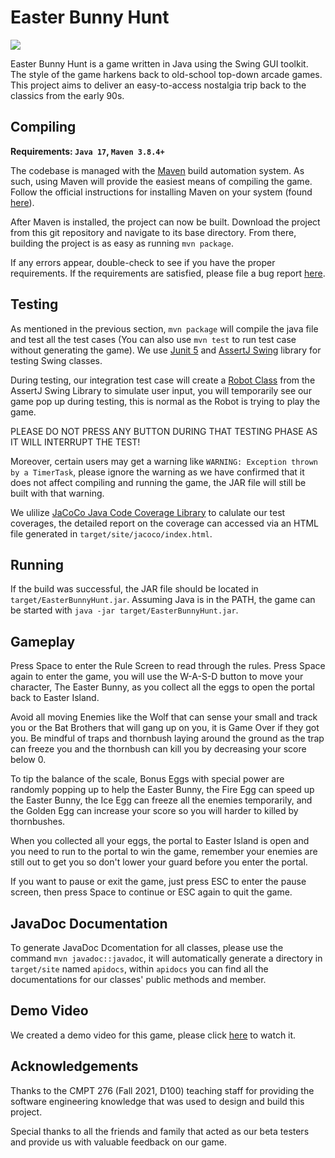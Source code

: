 Easter Bunny Hunt
=================

![](https://github.com/minhphat97/EasterBunnyHunt/Design/game_images/readme.gif)

Easter Bunny Hunt is a game written in Java using the Swing GUI toolkit.
The style of the game harkens back to old-school top-down arcade games.
This project aims to deliver an easy-to-access nostalgia trip back to the
classics from the early 90s.

Compiling
---------

**Requirements: `Java 17`, `Maven 3.8.4+`**

The codebase is managed with the [Maven][1] build automation system.
As such, using Maven will provide the easiest means of compiling the game.
Follow the official instructions for installing Maven on your system (found [here][2]).

After Maven is installed, the project can now be built.
Download the project from this git repository and navigate to its base directory.
From there, building the project is as easy as running `mvn package`.

If any errors appear, double-check to see if you have the proper requirements.
If the requirements are satisfied, please file a bug report [here][3].

Testing
-------
As mentioned in the previous section, `mvn package` will compile the java file and test all the test cases (You can also use `mvn test` to run test case without generating the game). We use [Junit 5][4] and [AssertJ Swing][5] library for testing Swing classes. 

During testing, our integration test case will create a [Robot Class][6] from the AssertJ Swing Library to simulate user input, you will temporarily see our game pop up during testing, this is normal as the Robot is trying to play the game. 

PLEASE DO NOT PRESS ANY BUTTON DURING THAT TESTING PHASE AS IT WILL INTERRUPT THE TEST!

Moreover, certain users may get a warning like `WARNING: Exception thrown by a TimerTask`, please ignore the warning as we have confirmed that it does not affect compiling and running the game, the JAR file will still be built with that warning.

We ulilize [JaCoCo Java Code Coverage Library][7] to calulate our test coverages, the detailed report on the coverage can accessed via an HTML file generated in `target/site/jacoco/index.html`.

Running
-------

If the build was successful, the JAR file should be located in `target/EasterBunnyHunt.jar`.
Assuming Java is in the PATH, the game can be started with `java -jar target/EasterBunnyHunt.jar`.

Gameplay
--------

Press Space to enter the Rule Screen to read through the rules. Press Space again to enter the game, you will use the W-A-S-D button to move your character, The Easter Bunny, as you collect all the eggs to open the portal back to Easter Island. 

Avoid all moving Enemies like the Wolf that can sense your small and track you or the Bat Brothers that will gang up on you, it is Game Over if they got you. Be mindful of traps and thornbush laying around the ground as the trap can freeze you and the thornbush can kill you by decreasing your score below 0.

To tip the balance of the scale, Bonus Eggs with special power are randomly popping up to help the Easter Bunny, the Fire Egg can speed up the Easter Bunny, the Ice Egg can freeze all the enemies temporarily, and the Golden Egg can increase your score so you will harder to killed by thornbushes.

When you collected all your eggs, the portal to Easter Island is open and you need to run to the portal to win the game, remember your enemies are still out to get you so don't lower your guard before you enter the portal.

If you want to pause or exit the game, just press ESC to enter the pause screen, then press Space to continue or ESC again to quit the game. 

JavaDoc Documentation
---------------------

To generate JavaDoc Dcomentation for all classes, please use the command `mvn javadoc::javadoc`, it will automatically generate a directory in `target/site` named `apidocs`, within `apidocs` you can find all the documentations for our classes' public methods and member. 

Demo Video
----------

We created a demo video for this game, please click [here][8] to watch it.

Acknowledgements
----------------

Thanks to the CMPT 276 (Fall 2021, D100) teaching staff for providing the
software engineering knowledge that was used to design and build this project.

Special thanks to all the friends and family that acted as our beta testers and provide us with valuable feedback on our game. 

[1]: https://maven.apache.org/
[2]: https://maven.apache.org/install.html
[3]: https://csil-git1.cs.surrey.sfu.ca/cmpt276f21_group9/project/-/issues
[4]: https://junit.org/junit5/
[5]: https://joel-costigliola.github.io/assertj/assertj-swing.html
[6]: https://joel-costigliola.github.io/assertj/swing/api/org/assertj/swing/core/Robot.html
[7]: https://www.eclemma.org/jacoco/
[8]: https://www.youtube.com/watch?v=3WhS6OGyz-0


